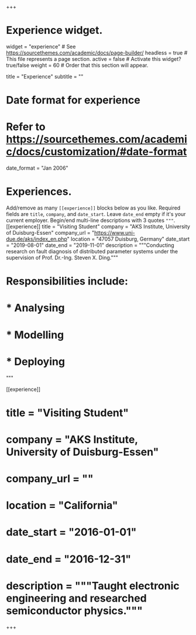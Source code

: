 +++
# Experience widget.
widget = "experience"  # See https://sourcethemes.com/academic/docs/page-builder/
headless = true  # This file represents a page section.
active = false  # Activate this widget? true/false
weight = 60  # Order that this section will appear.

title = "Experience"
subtitle = ""

# Date format for experience
#   Refer to https://sourcethemes.com/academic/docs/customization/#date-format
date_format = "Jan 2006"

# Experiences.
   Add/remove as many `[[experience]]` blocks below as you like.
   Required fields are `title`, `company`, and `date_start`.
   Leave `date_end` empty if it's your current employer.
   Begin/end multi-line descriptions with 3 quotes `"""`.
  [[experience]]
  title = "Visiting Student"
  company = "AKS Institute, University of Duisburg-Essen"
  company_url = "https://www.uni-due.de/aks/index_en.php"
  location = "47057 Duisburg, Germany"
  date_start = "2019-08-01"
  date_end = "2019-11-01"
  description = """Conducting research on fault diagnosis of distributed parameter systems under the supervision of Prof. Dr.-Ing. Steven X. Ding."""
 #  Responsibilities include:
  
#   * Analysing
#   * Modelling
#   * Deploying
  """

 [[experience]]
#  title = "Visiting Student"
#  company = "AKS Institute, University of Duisburg-Essen"
#  company_url = ""
 # location = "California"
#  date_start = "2016-01-01"
#  date_end = "2016-12-31"
#  description = """Taught electronic engineering and researched semiconductor physics."""

+++
